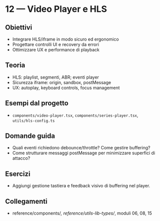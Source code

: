 # 12 — Video Player e HLS

## Obiettivi
- Integrare HLS/iframe in modo sicuro ed ergonomico
- Progettare controlli UI e recovery da errori
- Ottimizzare UX e performance di playback

## Teoria
- HLS: playlist, segmenti, ABR; eventi player
- Sicurezza iframe: origin, sandbox, postMessage
- UX: autoplay, keyboard controls, focus management

## Esempi dal progetto
- `components/video-player.tsx`, `components/series-player.tsx`, `utils/hls-config.ts`

## Domande guida
- Quali eventi richiedono debounce/throttle? Come gestire buffering?
- Come strutturare messaggi postMessage per minimizzare superfici di attacco?

## Esercizi
- Aggiungi gestione tastiera e feedback visivo di buffering nel player.

## Collegamenti
- reference/components/*, reference/utils-lib-types/*, moduli 06, 08, 15